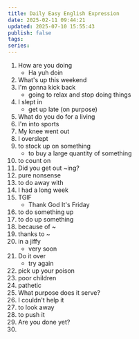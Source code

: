 ```yaml
---
title: Daily Easy English Expression
date: 2025-02-11 09:44:21
updated: 2025-07-10 15:55:43
publish: false
tags: 
series: 
---
```

1. How are you doing
	- Ha yuh doin
2. What's up this weekend
3. I'm gonna kick back
	- going to relax and stop doing things
4. I slept in
	- get up late (on purpose)
5. What do you do for a living
6. I'm into sports
7. My knee went out
8. I overslept
9. to stock up on something
	- to buy a large quantity of something
10. to count on
11. Did you get out ~ing?
12. pure nonsense
13. to do away with
14. I had a long week
15. TGIF
	- Thank God It's Friday
16. to do something up
17. to do up something
18. because of ~
19. thanks to ~
20. in a jiffy
	- very soon
21. Do it over
	- try again
22. pick up your poison
23. poor children
24. pathetic
25. What purpose does it serve?
26. I couldn't help it
27. to look away
28. to push it
29. Are you done yet?
30. 